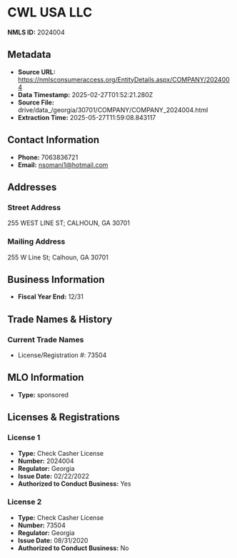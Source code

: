 # CWL USA LLC

**NMLS ID:** 2024004

## Metadata
- **Source URL:** https://nmlsconsumeraccess.org/EntityDetails.aspx/COMPANY/2024004
- **Data Timestamp:** 2025-02-27T01:52:21.280Z
- **Source File:** drive/data_/georgia/30701/COMPANY/COMPANY_2024004.html
- **Extraction Time:** 2025-05-27T11:59:08.843117

## Contact Information
- **Phone:** 7063836721
- **Email:** nsomani1@hotmail.com

## Addresses
### Street Address
255 WEST LINE ST; CALHOUN, GA 30701

### Mailing Address
255 W Line St; Calhoun, GA 30701

## Business Information
- **Fiscal Year End:** 12/31

## Trade Names & History
### Current Trade Names
- License/Registration #: 73504

## MLO Information
- **Type:** sponsored

## Licenses & Registrations

### License 1
- **Type:** Check Casher License
- **Number:** 2024004
- **Regulator:** Georgia
- **Issue Date:** 02/22/2022
- **Authorized to Conduct Business:** Yes

### License 2
- **Type:** Check Casher License
- **Number:** 73504
- **Regulator:** Georgia
- **Issue Date:** 08/31/2020
- **Authorized to Conduct Business:** No
